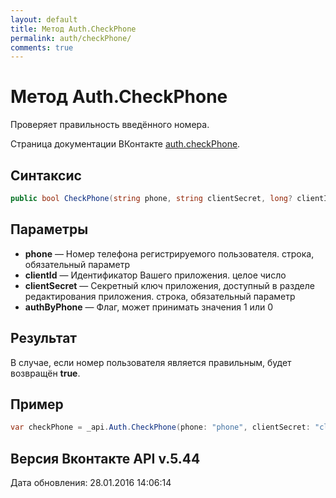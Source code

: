 ```yaml
---
layout: default
title: Метод Auth.CheckPhone
permalink: auth/checkPhone/
comments: true
---
```

# Метод Auth.CheckPhone
Проверяет правильность введённого номера.

Страница документации ВКонтакте [auth.checkPhone](https://vk.com/dev/auth.checkPhone).

## Синтаксис
``` csharp
public bool CheckPhone(string phone, string clientSecret, long? clientId = null, bool? authByPhone = null)
```

## Параметры
+ **phone** — Номер телефона регистрируемого пользователя. строка, обязательный параметр
+ **clientId** — Идентификатор Вашего приложения. целое число
+ **clientSecret** — Секретный ключ приложения, доступный в разделе редактирования приложения. строка, обязательный параметр
+ **authByPhone** — Флаг, может принимать значения 1 или 0

## Результат
В случае, если номер пользователя является правильным, будет возвращён **true**.

## Пример
``` csharp
var checkPhone = _api.Auth.CheckPhone(phone: "phone", clientSecret: "client_secret");
```

## Версия Вконтакте API v.5.44
Дата обновления: 28.01.2016 14:06:14
